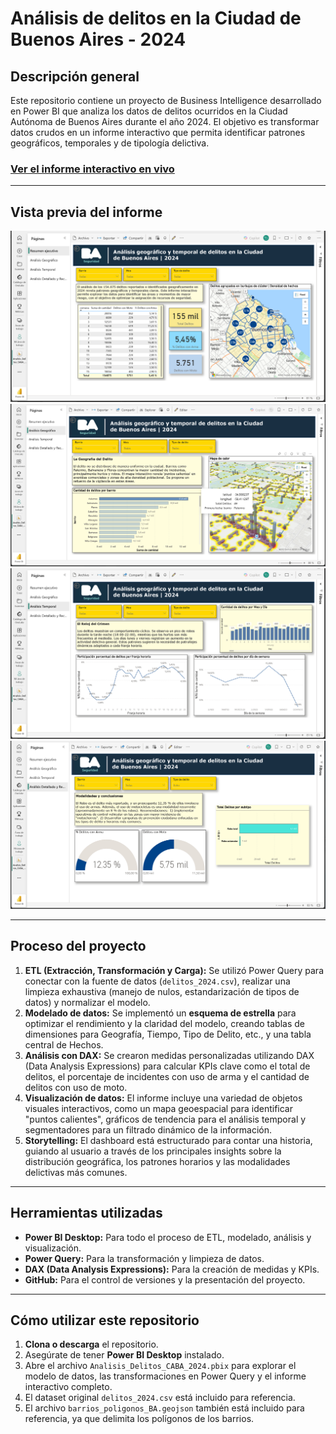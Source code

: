 # Análisis de delitos en la Ciudad de Buenos Aires - 2024

## Descripción general

Este repositorio contiene un proyecto de Business Intelligence desarrollado en Power BI que analiza los datos de delitos ocurridos en la Ciudad Autónoma de Buenos Aires durante el año 2024. El objetivo es transformar datos crudos en un informe interactivo que permita identificar patrones geográficos, temporales y de tipología delictiva.

### [Ver el informe interactivo en vivo](https://app.powerbi.com/groups/decb516f-c852-463a-9e22-56f523e6ed30/reports/11f5b4d2-57b9-4117-abfc-8433739e96d0?ctid=caed286c-4396-4550-bf86-5561ed2b3254&pbi_source=linkShare)

---

## Vista previa del informe

![Informe ejecutivo](https://github.com/micky-albornoz/PowerBI-Seguridad-CABA-2024/blob/main/images/powerBi_delitosCABA2024_informeEjecutivo.png)
![Análisis Geográfico](https://github.com/micky-albornoz/PowerBI-Seguridad-CABA-2024/blob/main/images/powerBi_delitosCABA2024_analisisGeografico.png)
![Análisis Temporal](https://github.com/micky-albornoz/PowerBI-Seguridad-CABA-2024/blob/main/images/powerBi_delitosCABA2024_analisisTemporal.png)
![Análisis Detallado y Recomendaciones](https://github.com/micky-albornoz/PowerBI-Seguridad-CABA-2024/blob/main/images/powerBi_delitosCABA2024_analisisDetallado_modalidades.png)

---

## Proceso del proyecto

1.  **ETL (Extracción, Transformación y Carga):** Se utilizó Power Query para conectar con la fuente de datos (`delitos_2024.csv`), realizar una limpieza exhaustiva (manejo de nulos, estandarización de tipos de datos) y normalizar el modelo.
2.  **Modelado de datos:** Se implementó un **esquema de estrella** para optimizar el rendimiento y la claridad del modelo, creando tablas de dimensiones para Geografía, Tiempo, Tipo de Delito, etc., y una tabla central de Hechos.
3.  **Análisis con DAX:** Se crearon medidas personalizadas utilizando DAX (Data Analysis Expressions) para calcular KPIs clave como el total de delitos, el porcentaje de incidentes con uso de arma y el cantidad de delitos con uso de moto.
4.  **Visualización de datos:** El informe incluye una variedad de objetos visuales interactivos, como un mapa geoespacial para identificar "puntos calientes", gráficos de tendencia para el análisis temporal y segmentadores para un filtrado dinámico de la información.
5.  **Storytelling:** El dashboard está estructurado para contar una historia, guiando al usuario a través de los principales insights sobre la distribución geográfica, los patrones horarios y las modalidades delictivas más comunes.

---

## Herramientas utilizadas

* **Power BI Desktop:** Para todo el proceso de ETL, modelado, análisis y visualización.
* **Power Query:** Para la transformación y limpieza de datos.
* **DAX (Data Analysis Expressions):** Para la creación de medidas y KPIs.
* **GitHub:** Para el control de versiones y la presentación del proyecto.

---

## Cómo utilizar este repositorio

1.  **Clona o descarga** el repositorio.
2.  Asegúrate de tener **Power BI Desktop** instalado.
3.  Abre el archivo `Analisis_Delitos_CABA_2024.pbix` para explorar el modelo de datos, las transformaciones en Power Query y el informe interactivo completo.
4.  El dataset original `delitos_2024.csv` está incluido para referencia.
5.  El archivo `barrios_poligonos_BA.geojson` también está incluido para referencia, ya que delimita los polígonos de los barrios.
